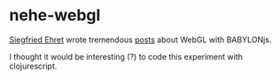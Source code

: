 # nehe-webgl

[Siegfried Ehret](https://github.com/SiegfriedEhret/) wrote tremendous [posts](https://ehret.me/webgl-experiment-part-1-your-first-polygons/) about WebGL with BABYLONjs. 

I thought it would be interesting (?) to code this experiment with clojurescript.
